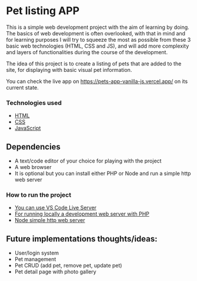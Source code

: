 # Pet listing APP

This is a simple web development project with the aim of learning by doing.
The basics of web development is often overlooked, with that in mind and for learning purposes I will try
to squeeze the most as possible from these 3 basic web technologies (HTML, CSS and JS), and will add more complexity
and layers of functionalities during the course of the development.

The idea of this project is to create a listing of pets that are added to the site, for displaying with basic visual
pet information.

You can check the live app on https://pets-app-vanilla-js.vercel.app/ on its current state.

### Technologies used

* [HTML](https://developer.mozilla.org/en-US/docs/Web/Html)
* [CSS](https://developer.mozilla.org/en-US/docs/Web/Css)
* [JavaScript](https://developer.mozilla.org/en-US/docs/Web/JavaScript)

## Dependencies

* A text/code editor of your choice for playing with the project
* A web browser
* It is optional but you can install either PHP or Node and run a simple http web server

### How to run the project

* [You can use VS Code Live Server](https://marketplace.visualstudio.com/items?itemName=ritwickdey.LiveServer)
* [For running locally a development web server with PHP](https://www.php.net/manual/en/features.commandline.webserver.php)
* [Node simple http web server](https://www.npmjs.com/package/http-server)

## Future implementations thoughts/ideas:
* User/login system
* Pet management
* Pet CRUD (add pet, remove pet, update pet)
* Pet detail page with photo gallery